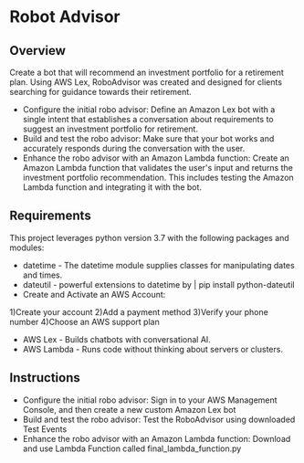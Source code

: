 # Robot Advisor

**Overview**
----
Create a bot that will recommend an investment portfolio for a retirement plan. Using AWS Lex, RoboAdvisor was created and designed for clients searching for guidance towards their retirement.

- Configure the initial robo advisor: Define an Amazon Lex bot with a single intent that establishes a conversation about requirements to suggest an investment portfolio for retirement.
- Build and test the robo advisor: Make sure that your bot works and accurately responds during the conversation with the user.
- Enhance the robo advisor with an Amazon Lambda function: Create an Amazon Lambda function that validates the user's input and returns the investment portfolio recommendation. This includes testing the Amazon Lambda function and integrating it with the bot.

**Requirements**
----
This project leverages python version 3.7 with the following packages and modules:

- datetime - The datetime module supplies classes for manipulating dates and times.
- dateutil - powerful extensions to datetime by | pip install python-dateutil
- Create and Activate an AWS Account:

1)Create your account
2)Add a payment method
3)Verify your phone number
4)Choose an AWS support plan
- AWS Lex - Builds chatbots with conversational AI.
- AWS Lambda - Runs code without thinking about servers or clusters.

**Instructions**
----
- Configure the initial robo advisor:
Sign in to your AWS Management Console, and then create a new custom Amazon Lex bot
- Build and test the robo advisor:
Test the RoboAdvisor using downloaded Test Events
- Enhance the robo advisor with an Amazon Lambda function:
Download and use Lambda Function called final_lambda_function.py
